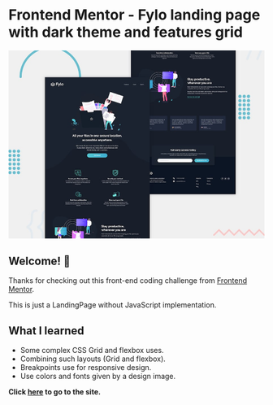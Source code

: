 # Frontend Mentor - Fylo landing page with dark theme and features grid

![Design preview for the Fylo landing page with dark theme and features grid challenge](./design/desktop-preview.jpg)

## Welcome! 👋

Thanks for checking out this front-end coding challenge from [Frontend Mentor](https://www.frontendmentor.io).

This is just a LandingPage without JavaScript implementation.

## What I learned

- Some complex CSS  Grid and flexbox uses.
- Combining such layouts (Grid and flexbox).
- Breakpoints use for responsive design.
- Use colors and fonts given by a design image.


**Click [here](https://fylo-landing-page.web.app/) to go to the site.**
